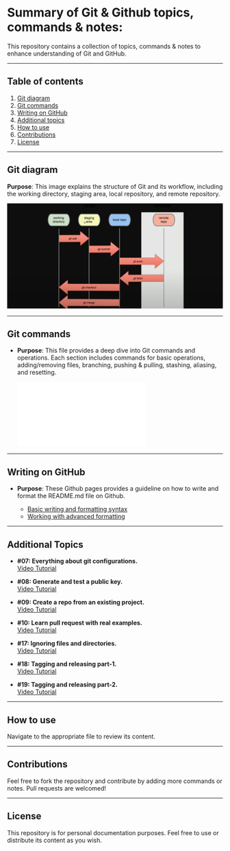# Summary of Git & Github topics, commands & notes:

This repository contains a collection of topics, commands & notes to enhance understanding of Git and GitHub.

---

## Table of contents

1. [Git diagram](#git-diagram)
2. [Git commands](#git-commands)
3. [Writing on GitHub](#writing-on-github)
4. [Additional topics](#additional-topics)
5. [How to use](#how-to-use)
6. [Contributions](#contributions)
7. [License](#license)

---

## Git diagram

**Purpose**: This image explains the structure of Git and its workflow, including the working directory, staging area, local repository, and remote repository.
  
  ![View the image](Git%20diagram.PNG)

---

## Git commands

- **Purpose**: This file provides a deep dive into Git commands and operations. Each section includes commands for basic operations, adding/removing files, branching, pushing & pulling, stashing, aliasing, and resetting.

    ![View the file](Git%20commands.txt)

---

## Writing on GitHub

- **Purpose**: These Github pages provides a guideline on how to write and format the README.md file on Github.

  - [Basic writing and formatting syntax](https://docs.github.com/en/get-started/writing-on-github/getting-started-with-writing-and-formatting-on-github/basic-writing-and-formatting-syntax)
  - [Working with advanced formatting](https://docs.github.com/en/get-started/writing-on-github/working-with-advanced-formatting)

---

## Additional Topics

- **#07: Everything about git configurations.**  
   [Video Tutorial](https://youtu.be/NWnWIpoFVyU)

- **#08: Generate and test a public key.**  
   [Video Tutorial](https://youtu.be/KhYK0cczeSY)

- **#09: Create a repo from an existing project.**  
   [Video Tutorial](https://youtu.be/usjh4jj7_nQ)

- **#10: Learn pull request with real examples.**  
   [Video Tutorial](https://youtu.be/n43bagVuJPU)

- **#17: Ignoring files and directories.**  
   [Video Tutorial](https://youtu.be/L8l89nUFggU)

- **#18: Tagging and releasing part-1.**  
   [Video Tutorial](https://youtu.be/29z-MTLpg0w)

- **#19: Tagging and releasing part-2.**  
   [Video Tutorial](https://youtu.be/hwui2N_DOfc)

---

## How to use

Navigate to the appropriate file to review its content.

---

## Contributions

Feel free to fork the repository and contribute by adding more commands or notes. Pull requests are welcomed!

---

## License

This repository is for personal documentation purposes. Feel free to use or distribute its content as you wish.
